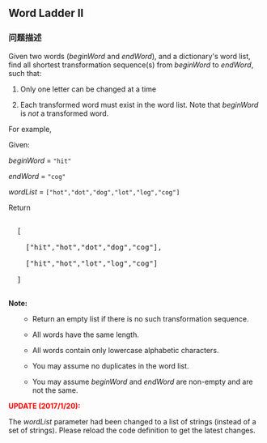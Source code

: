 ## Word Ladder II  
### 问题描述

Given two words (*beginWord* and *endWord*), and a dictionary's word list, find all shortest transformation sequence(s) from *beginWord* to *endWord*, such that:


1. Only one letter can be changed at a time
1. Each transformed word must exist in the word list. Note that *beginWord* is *not* a transformed word.


For example,



Given:<br />
*beginWord* = `"hit"`<br />
*endWord* = `"cog"`<br />
*wordList* = `["hot","dot","dog","lot","log","cog"]`<br />



Return<br />
<pre>
  [
    ["hit","hot","dot","dog","cog"],
    ["hit","hot","lot","log","cog"]
  ]
</pre>



**Note:**<br />
<ul>
- Return an empty list if there is no such transformation sequence.
- All words have the same length.
- All words contain only lowercase alphabetic characters.
- You may assume no duplicates in the word list.
- You may assume *beginWord* and *endWord* are non-empty and are not the same.
</ul>



**<font color="red">UPDATE (2017/1/20):</font>**<br />
The *wordList* parameter had been changed to a list of strings (instead of a set of strings). Please reload the code definition to get the latest changes.

